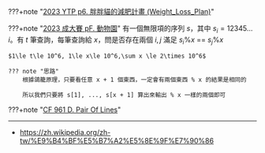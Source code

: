???+note "[2023 YTP p6. 胖胖貓的減肥計畫 (Weight_Loss_Plan)](https://yozen0405.github.io/wiki/basic/brute_force/images/YTP2023FinalContest_S2_TW.pdf)"
	
???+note "[2023 成大賽 pF. 動物園](https://codeforces.com/gym/437848/problem/F)"
	有一個無限項的序列 $s$，其中 $s_i=12345\ldots i$。有 $t$ 筆查詢，每筆查詢給 $x$，問是否存在兩個 $i,j$ 滿足 $s_i\% x$ == $s_j\% x$

	$1\le t\le 10^6, 1\le x\le 10^6,\sum x \le 2\times 10^6$
	
	??? note "思路"
		根據鴿籠原理，只要看任意 x + 1 個東西，一定會有兩個東西 % x 的結果是相同的
		
		所以我們只要將 s[1], ..., s[x + 1] 算出來輸出 % x 一樣的兩個即可
	
???+note "[CF 961 D. Pair Of Lines](https://codeforces.com/problemset/problem/961/D)"
	
---

- <https://zh.wikipedia.org/zh-tw/%E9%B4%BF%E5%B7%A2%E5%8E%9F%E7%90%86>